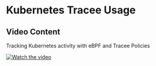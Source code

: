 # Kubernetes Tracee Usage

<!-- TODO for Jose on the Operator Docs -->


## Video Content 

 Tracking Kubernetes activity with eBPF and Tracee Policies 

 [![Watch the video](../../../images/traceepolicies.png)](https://youtu.be/VneWxs9Jpu0?si=eAnRDJVZShhg_td0)